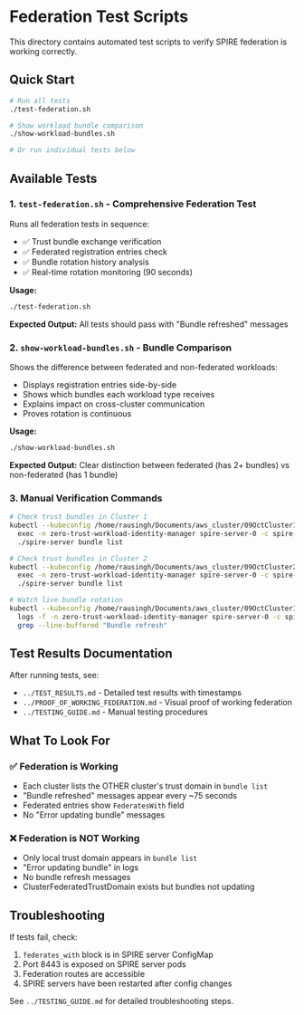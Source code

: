 # Federation Test Scripts

This directory contains automated test scripts to verify SPIRE federation is working correctly.

## Quick Start

```bash
# Run all tests
./test-federation.sh

# Show workload bundle comparison
./show-workload-bundles.sh

# Or run individual tests below
```

## Available Tests

### 1. `test-federation.sh` - Comprehensive Federation Test

Runs all federation tests in sequence:
- ✅ Trust bundle exchange verification
- ✅ Federated registration entries check
- ✅ Bundle rotation history analysis
- ✅ Real-time rotation monitoring (90 seconds)

**Usage:**
```bash
./test-federation.sh
```

**Expected Output:** All tests should pass with "Bundle refreshed" messages

### 2. `show-workload-bundles.sh` - Bundle Comparison

Shows the difference between federated and non-federated workloads:
- Displays registration entries side-by-side
- Shows which bundles each workload type receives
- Explains impact on cross-cluster communication
- Proves rotation is continuous

**Usage:**
```bash
./show-workload-bundles.sh
```

**Expected Output:** Clear distinction between federated (has 2+ bundles) vs non-federated (has 1 bundle)

### 3. Manual Verification Commands

```bash
# Check trust bundles in Cluster 1
kubectl --kubeconfig /home/rausingh/Documents/aws_cluster/09OctCluster1/auth/kubeconfig \
  exec -n zero-trust-workload-identity-manager spire-server-0 -c spire-server -- \
  ./spire-server bundle list

# Check trust bundles in Cluster 2
kubectl --kubeconfig /home/rausingh/Documents/aws_cluster/09OctCluster2/auth/kubeconfig \
  exec -n zero-trust-workload-identity-manager spire-server-0 -c spire-server -- \
  ./spire-server bundle list

# Watch live bundle rotation
kubectl --kubeconfig /home/rausingh/Documents/aws_cluster/09OctCluster1/auth/kubeconfig \
  logs -f -n zero-trust-workload-identity-manager spire-server-0 -c spire-server | \
  grep --line-buffered "Bundle refresh"
```

## Test Results Documentation

After running tests, see:
- `../TEST_RESULTS.md` - Detailed test results with timestamps
- `../PROOF_OF_WORKING_FEDERATION.md` - Visual proof of working federation
- `../TESTING_GUIDE.md` - Manual testing procedures

## What To Look For

### ✅ Federation is Working
- Each cluster lists the OTHER cluster's trust domain in `bundle list`
- "Bundle refreshed" messages appear every ~75 seconds
- Federated entries show `FederatesWith` field
- No "Error updating bundle" messages

### ❌ Federation is NOT Working
- Only local trust domain appears in `bundle list`
- "Error updating bundle" in logs
- No bundle refresh messages
- ClusterFederatedTrustDomain exists but bundles not updating

## Troubleshooting

If tests fail, check:
1. `federates_with` block is in SPIRE server ConfigMap
2. Port 8443 is exposed on SPIRE server pods
3. Federation routes are accessible
4. SPIRE servers have been restarted after config changes

See `../TESTING_GUIDE.md` for detailed troubleshooting steps.

